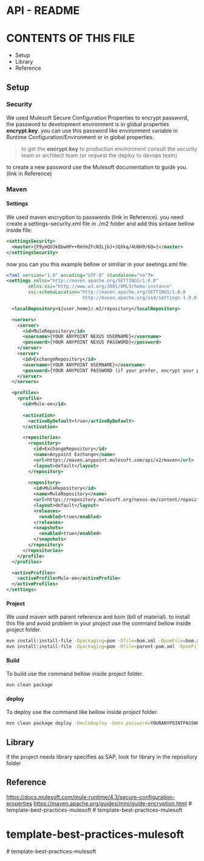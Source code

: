 # API - README
# CONTENTS OF THIS FILE

* Setup
* Library
* Reference

## Setup

### Security
We used Mulesoft Secure Configuration Properties to encrypt password, the password to development environment is in global properties **encrypt.key**.
you can use this password like environment variable in Runtime Configuration/Environment or in global properties.

> to get the **encrypt.key** to production environment consult the security team or architect team (or request the deploy to devops team)

to create a new password use the Mulesoft documentation to guide you. (link in Reference)



### Maven
#### Settings
We used maven encryption to passwords (link in Reference).
you need create a settings-security.xml file in ./m2 folder and add this sintaxe bellow inside file:

```xml
<settingsSecurity>
  <master>{F9ymQU3kQbwHP++RmYmZFcNILjbJ+JQXkq/4U0H9/6Q=}</master>
</settingsSecurity>
```

now you can you this example bellow or similiar in your seetings.xml file

```xml
<?xml version="1.0" encoding="UTF-8" standalone="no"?>
<settings xmlns="http://maven.apache.org/SETTINGS/1.0.0" 
        xmlns:xsi="http://www.w3.org/2001/XMLSchema-instance" 
        xsi:schemaLocation="http://maven.apache.org/SETTINGS/1.0.0
                            http://maven.apache.org/xsd/settings-1.0.0.xsd">

  <localRepository>${user.home}/.m2/repository</localRepository>

  <servers>
    <server>
      <id>MuleRepository</id>
      <username>{YOUR ANYPOINT NEXUS USERNAME}</username>
      <password>{YOUR ANYPOINT NEXUS PASSWORD}</password>
    </server>
    <server>
      <id>ExchangeRepository</id>
      <username>{YOUR ANYPOINT USERNAME}</username>
      <password>{YOUR ANYPOINT PASSWORD (if your prefer, encrypt your password using mater password by settings-security.xml)}</password>
    </server>
  </servers>

  <profiles>
    <profile>
      <id>Mule-ee</id>
      
      <activation>
        <activeByDefault>true</activeByDefault>
      </activation>

      <repositories>
        <repository>
          <id>ExchangeRepository</id>
          <name>Anypoint Exchange</name>
          <url>https://maven.anypoint.mulesoft.com/api/v2/maven</url>
          <layout>default</layout>
        </repository>
      
        <repository>
          <id>MuleRepository</id>
          <name>MuleRepository</name>
          <url>https://repository.mulesoft.org/nexus-ee/content/repositories/releases-ee/</url>
          <layout>default</layout>
          <releases>
            <enabled>true</enabled>
          </releases>
          <snapshots>
            <enabled>true</enabled>
          </snapshots>
        </repository>
      </repositories>
    </profile>
  </profiles>

  <activeProfiles>
    <activeProfile>Mule-ee</activeProfile>
  </activeProfiles>
</settings>
```

#### Project
We used maven with parent reference and bom (bill of material). to install this file and avoid problem in your project use the command bellow inside project folder.

``` bash
mvn install:install-file -Dpackaging=pom -Dfile=bom.xml -DpomFile=bom.xml
mvn install:install-file -Dpackaging=pom -Dfile=parent-pom.xml -DpomFile=parent-pom.xml
```

#### Build
To build use the command bellow inside project folder.
``` bash
mvn clean package
```

#### deploy
To deploy use the command like bellow inside project folder.
``` bash
mvn clean package deploy -DmuleDeploy -Denv.password=YOURANYPOINTPASSWORD -Dencrypt.key=ENCRYPTKEYOFPASSWORDSINSECURITYVAULT -Denv.username=YOURANYPOINTUSERNAME
```

## Library
if the project needs library specifies as SAP, look for library in the repository folder

## Reference
https://docs.mulesoft.com/mule-runtime/4.3/secure-configuration-properties
https://maven.apache.org/guides/mini/guide-encryption.html
#   t e m p l a t e - b e s t - p r a c t i c e s - m u l e s o f t  
 # template-best-practices-mulesoft
# template-best-practices-mulesoft
#   t e m p l a t e - b e s t - p r a c t i c e s - m u l e s o f t  
 